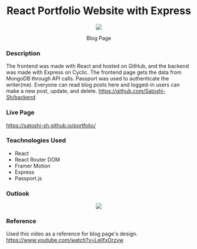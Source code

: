 <h1 align="center">React Portfolio Website with Express</h1>
<p align="center" width="100%">
<img src='https://res.cloudinary.com/dmaijlcxd/image/upload/c_scale,w_526/v1673120165/Screenshot_from_2022-12-12_22-45-04_squpo5.png'>
</p>
<p align="center">
  Blog Page
</p>

### Description
 The frontend was made with React and hosted on GitHub, and the backend was made with Express on Cyclic. The frontend page gets the data from MongoDB through API calls. Passport was used to authenticate the writer(me). Everyone can read blog posts here and logged-in users can make a new post, update, and delete. https://github.com/Satoshi-Sh/backend

### Live Page
https://satoshi-sh.github.io/portfolio/

### Teachnologies Used 
- React
- React Router DOM
- Framer Motion 
- Express 
- Passport.js

### Outlook
<p align="center" width="50%" height="50%">
<img src='https://github.com/Satoshi-Sh/git_resource/blob/main/react_portfolio.gif'>
</p>

### Reference 
Used this video as a reference for blog page's design. 
https://www.youtube.com/watch?v=LelifxOrzvw 
